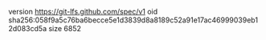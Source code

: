 version https://git-lfs.github.com/spec/v1
oid sha256:058f9a5c76ba6becce5e1d3839d8a8189c52a91e17ac46999039eb12d083cd5a
size 6852
